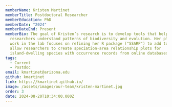 ```yaml
---
memberName: Kristen Martinet
memberTitle: Postdoctoral Researcher
memberEducation: PhD
memberDate: "2024"
memberDateEnd: Present
memberBio: The goal of Kristen’s research is to develop tools that help
  researchers understand patterns of biodiversity and evolution. Her planned
  work in the lab focuses on refining her R package ("SSARP") to add tools that
  allow researchers to create speciation-area relationship plots for
  island-dwelling species with occurrence records from online databases.
tags:
  - Current
  - Postdoc
email: kmartinet@arizona.edu
github: kmartinet
link: https://kmartinet.github.io/
image: /assets/images/our-team/kristen-martinet.jpg
order: 3
date: 2024-08-20T10:34:00.000Z
---
```

